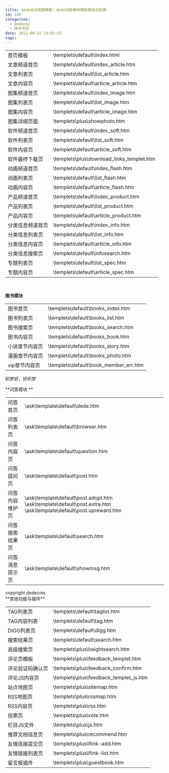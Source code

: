 ```yaml
---
title: dede站点地图模板：dede功能模块模板路径对应表
id: 140
categories:
  - Dedecms
  - 技术专栏
date: 2011-08-22 23:01:15
tags:
---
```


<table>
<tbody>
<tr>
<td>首页模板</td>
<td>\templets\default\index.html</td>
</tr>
<tr>
<td>文章频道首页</td>
<td>\templets\default\index_article.htm</td>
</tr>
<tr>
<td>文章列表页</td>
<td>\templets\default\list_article.htm</td>
</tr>
<tr>
<td>文章内容页</td>
<td>\templets\default\article_article.htm</td>
</tr>
<tr>
<td>图集频道首页</td>
<td>\templets\default\index_image.htm</td>
</tr>
<tr>
<td>图集列表页</td>
<td>\templets\default\list_image.htm</td>
</tr>
<tr>
<td>图集内容页</td>
<td>\templets\default\article_image.htm</td>
</tr>
<tr>
<td>图集详细页面</td>
<td>\templets\plus\showphoto.htm</td>
</tr>
<tr>
<td>软件频道首页</td>
<td>\templets\default\index_soft.htm</td>
</tr>
<tr>
<td>软件列表页</td>
<td>\templets\default\list_soft.htm</td>
</tr>
<tr>
<td>软件内容页</td>
<td>\templets\default\article_soft.htm</td>
</tr>
<tr>
<td>软件最终下载页</td>
<td>\templets\plus\download_links_templet.htm</td>
</tr>
<tr>
<td>动画频道首页</td>
<td>\templets\default\index_flash.htm</td>
</tr>
<tr>
<td>动画列表页</td>
<td>\templets\default\list_flash.htm</td>
</tr>
<tr>
<td>动画内容页</td>
<td>\templets\default\article_flash.htm</td>
</tr>
<tr>
<td>产品频道首页</td>
<td>\templets\default\index_product.htm</td>
</tr>
<tr>
<td>产品列表页</td>
<td>\templets\default\list_product.htm</td>
</tr>
<tr>
<td>产品内容页</td>
<td>\templets\default\article_product.htm</td>
</tr>
<tr>
<td>分类信息频道首页</td>
<td>\templets\default\index_info.htm</td>
</tr>
<tr>
<td>分类信息列表页</td>
<td>\templets\default\list_info.htm</td>
</tr>
<tr>
<td>分类信息内容页</td>
<td>\templets\default\article_info.htm</td>
</tr>
<tr>
<td>分类信息搜索页</td>
<td>\templets\default\infosearch.htm</td>
</tr>
<tr>
<td>专题列表页</td>
<td>\templets\default\list_spec.htm</td>
</tr>
<tr>
<td>专题内容页</td>
<td>\templets\default\article_spec.htm</td>
</tr>
</tbody>
</table>
<span style="color: #ffffff;">dedecms.com</span>

**图书模块**
<table>
<tbody>
<tr>
<td>图书首页</td>
<td>\templets\default\books_index.htm</td>
</tr>
<tr>
<td>图书列表页</td>
<td>\templets\default\books_list.htm</td>
</tr>
<tr>
<td>图书搜索页</td>
<td>\templets\default\books_search.htm</td>
</tr>
<tr>
<td>图书内容页</td>
<td>\templets\default\books_book.htm</td>
</tr>
<tr>
<td>小说章节内容页</td>
<td>\templets\default\books_story.htm</td>
</tr>
<tr>
<td>漫画章节内容页</td>
<td>\templets\default\books_photo.htm</td>
</tr>
<tr>
<td>vip章节内容页</td>
<td>\templets\default\book_member_err.htm</td>
</tr>
</tbody>
</table>
织梦好，好织梦

**问答模块
**
<table>
<tbody>
<tr>
<td>问答首页</td>
<td>\ask\template\default\dede.htm</td>
</tr>
<tr>
<td>问答列表页</td>
<td>\ask\template\default\browser.htm</td>
</tr>
<tr>
<td>问答内容页</td>
<td>\ask\template\default\question.htm</td>
</tr>
<tr>
<td>问答提问页</td>
<td>\ask\template\default\post.htm</td>
</tr>
<tr>
<td>问答内容维护页</td>
<td>\ask\template\default\post.adopt.htm
\ask\template\default\post.extra.htm
\ask\template\default\post.upreward.htm</td>
</tr>
<tr>
<td>问答搜索结果页</td>
<td>\ask\template\default\search.htm</td>
</tr>
<tr>
<td>问答消息提示页</td>
<td>\ask\template\default\showmsg.htm</td>
</tr>
</tbody>
</table>
<div>copyright dedecms</div>
**其他功能与插件**
<table>
<tbody>
<tr>
<td>TAG列表页</td>
<td>\templets\default\taglist.htm</td>
</tr>
<tr>
<td>TAG内容列表</td>
<td>\templets\default\tag.htm</td>
</tr>
<tr>
<td>DIGG列表页</td>
<td>\templets\default\digg.htm</td>
</tr>
<tr>
<td>搜索结果页</td>
<td>\templets\default\search.htm</td>
</tr>
<tr>
<td>高级搜索页</td>
<td>\templets\plus\heightsearch.htm</td>
</tr>
<tr>
<td>评论页模板</td>
<td>\templets\plus\feedback_templet.htm</td>
</tr>
<tr>
<td>评论验证码确认页</td>
<td>\templets\plus\feedback_confirm.htm</td>
</tr>
<tr>
<td>评论JS内容页</td>
<td>\templets\plus\feedback_templet_js.htm</td>
</tr>
<tr>
<td>站点地图页</td>
<td>\templets\plus\sitemap.htm</td>
</tr>
<tr>
<td>RSS地图页</td>
<td>\templets\plus\rssmap.htm</td>
</tr>
<tr>
<td>RSS内容页</td>
<td>\templets\plus\rss.htm</td>
</tr>
<tr>
<td>投票页</td>
<td>\templets\plus\vote.htm</td>
</tr>
<tr>
<td>栏目JS文件</td>
<td>\templets\plus\js.htm</td>
</tr>
<tr>
<td>推荐文档信息页</td>
<td>\templets\plus\recommend.htm</td>
</tr>
<tr>
<td>友情连接提交页</td>
<td>\templets\plus\flink-add.htm</td>
</tr>
<tr>
<td>友情链接列表页</td>
<td>\templets\plus\flink-list.htm</td>
</tr>
<tr>
<td>留言板插件</td>
<td>\templets\plus\guestbook.htm</td>
</tr>
</tbody>
</table>